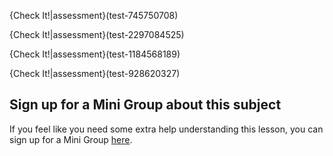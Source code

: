 {Check It!|assessment}(test-745750708)

{Check It!|assessment}(test-2297084525)

{Check It!|assessment}(test-1184568189)

{Check It!|assessment}(test-928620327)

## Sign up for a Mini Group about this subject

If you feel like you need some extra help understanding this lesson, you can sign up for a Mini Group [here](https://docs.google.com/forms/d/e/1FAIpQLSdUQIETKPzK61GpcJM7G4HaHyQgrEqGw7QAgGLHfkp90gGZfw/viewform?usp=pp_url&entry.64034666=React+Props,+State+%26+Data+Flow).